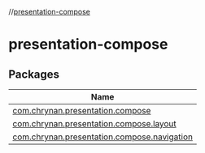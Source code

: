 //[presentation-compose](index.md)

# presentation-compose

## Packages

| Name |
|---|
| [com.chrynan.presentation.compose](presentation-compose/com.chrynan.presentation.compose/index.md) |
| [com.chrynan.presentation.compose.layout](presentation-compose/com.chrynan.presentation.compose.layout/index.md) |
| [com.chrynan.presentation.compose.navigation](presentation-compose/com.chrynan.presentation.compose.navigation/index.md) |

